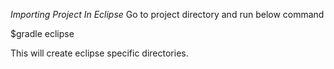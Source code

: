
*Importing Project In Eclipse*
Go to project directory and run below command

$gradle eclipse

This will create eclipse specific directories. 
